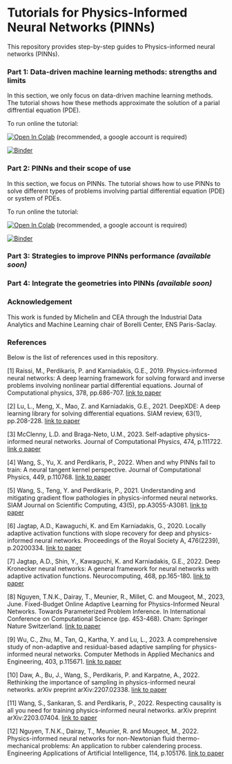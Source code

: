 # Tutorials for Physics-Informed Neural Networks (PINNs)

This repository provides step-by-step guides to Physics-informed neural networks (PINNs).

### Part 1: Data-driven machine learning methods: strengths and limits
In this section, we only focus on data-driven machine learning methods. The tutorial shows how these methods approximate the solution of a parial diffrential equation (PDE).

To run online the tutorial:

[![Open In Colab](https://colab.research.google.com/assets/colab-badge.svg)](https://colab.research.google.com/drive/1na1yVhBF9MYPntbr6bfGd6qwWKl-uJGS?usp=sharing) (recommended, a google account is required)

[![Binder](https://mybinder.org/badge_logo.svg)](https://mybinder.org/v2/gh/nguyenkhoa0209/pinns_tutorial/main?labpath=part1_data_driven_ml.ipynb)

### Part 2: PINNs and their scope of use
In this section, we focus on PINNs. The tutorial shows how to use PINNs to solve different types of problems involving partial differential equation (PDE) or system of PDEs.

To run online the tutorial:

[![Open In Colab](https://colab.research.google.com/assets/colab-badge.svg)](https://colab.research.google.com/drive/1EEDH099GalrgqNbEaDgPm-OCHULBQ3HT?usp=sharing) (recommended, a google account is required)

[![Binder](https://mybinder.org/badge_logo.svg)](https://mybinder.org/v2/gh/nguyenkhoa0209/pinns_tutorial/main?labpath=part2_pinns_scope_of_use.ipynb)

### Part 3: Strategies to improve PINNs performance _(available soon)_

### Part 4: Integrate the geometries into PINNs _(available soon)_

### Acknowledgement
This work is funded by Michelin and CEA through the Industrial Data Analytics and Machine Learning chair of Borelli Center, ENS Paris-Saclay.

### References
Below is the list of references used in this repository.

[1] Raissi, M., Perdikaris, P. and Karniadakis, G.E., 2019. Physics-informed neural networks: A deep learning framework for solving forward and inverse problems involving nonlinear partial differential equations. Journal of Computational physics, 378, pp.686-707. [link to paper](https://www.sciencedirect.com/science/article/pii/S0021999118307125?casa_token=6eq_4Fcj6HsAAAAA:i_A9-C4tqlPBFV-9qT6uyIM6rJ-s1KTs9lRnvWxTU_zBnz-_Z8P-WdnkRE9w2awrQ0IFDTZRlzgJ)

[2] Lu, L., Meng, X., Mao, Z. and Karniadakis, G.E., 2021. DeepXDE: A deep learning library for solving differential equations. SIAM review, 63(1), pp.208-228. [link to paper](https://epubs.siam.org/doi/pdf/10.1137/19M1274067)

[3] McClenny, L.D. and Braga-Neto, U.M., 2023. Self-adaptive physics-informed neural networks. Journal of Computational Physics, 474, p.111722. [link o paper](https://www.sciencedirect.com/science/article/pii/S0021999122007859?casa_token=4cW6gLX5up0AAAAA:URjiW_ultgDq5NDXkBn0ReYd4kCj7gNYZIxnEsrx9c4Zp98nCUso1CnNIw7K-vDsPFG-6xCm4-GZ)

[4] Wang, S., Yu, X. and Perdikaris, P., 2022. When and why PINNs fail to train: A neural tangent kernel perspective. Journal of Computational Physics, 449, p.110768. [link to paper](https://www.sciencedirect.com/science/article/pii/S002199912100663X?casa_token=QSieq2q8ZWwAAAAA:qbG-YIp7ZNYYWMRK2oH47cUts2FCf0WoGGPI5-WYO8TVGofY86RABSVLpxEdsZw1u_JLd2_6oW4S)

[5] Wang, S., Teng, Y. and Perdikaris, P., 2021. Understanding and mitigating gradient flow pathologies in physics-informed neural networks. SIAM Journal on Scientific Computing, 43(5), pp.A3055-A3081. [link to paper](https://epubs.siam.org/doi/pdf/10.1137/20M1318043)

[6] Jagtap, A.D., Kawaguchi, K. and Em Karniadakis, G., 2020. Locally adaptive activation functions with slope recovery for deep and physics-informed neural networks. Proceedings of the Royal Society A, 476(2239), p.20200334. [link to paper](https://royalsocietypublishing.org/doi/10.1098/rspa.2020.0334)

[7] Jagtap, A.D., Shin, Y., Kawaguchi, K. and Karniadakis, G.E., 2022. Deep Kronecker neural networks: A general framework for neural networks with adaptive activation functions. Neurocomputing, 468, pp.165-180. [link to paper](https://www.sciencedirect.com/science/article/pii/S0925231221015162?casa_token=7Ys30SGl_Q0AAAAA:PmCCKsuiu4tpIdD90fpEP5X7LyMuAn80p74OXF7O2SUZ4f8dXM4Df9Y7YqOfDkEsk_fbGSmn7vlF)

[8] Nguyen, T.N.K., Dairay, T., Meunier, R., Millet, C. and Mougeot, M., 2023, June. Fixed-Budget Online Adaptive Learning for Physics-Informed Neural Networks. Towards Parameterized Problem Inference. In International Conference on Computational Science (pp. 453-468). Cham: Springer Nature Switzerland. [link to paper](https://link.springer.com/chapter/10.1007/978-3-031-36027-5_36)

[9] Wu, C., Zhu, M., Tan, Q., Kartha, Y. and Lu, L., 2023. A comprehensive study of non-adaptive and residual-based adaptive sampling for physics-informed neural networks. Computer Methods in Applied Mechanics and Engineering, 403, p.115671. [link to paper](https://www.sciencedirect.com/science/article/pii/S0045782522006260?casa_token=iZGUC2J08ToAAAAA:NCEJO60azaLuZDTZaUgDvcYG8x8B_TS2sOYtcNnh9dt7kf6DD1IjXsJVaq8HvI6DZEvUENMXSbf7)

[10] Daw, A., Bu, J., Wang, S., Perdikaris, P. and Karpatne, A., 2022. Rethinking the importance of sampling in physics-informed neural networks. arXiv preprint arXiv:2207.02338. [link to paper](https://www.researchgate.net/profile/Jie-Bu-2/publication/361808020_Rethinking_the_Importance_of_Sampling_in_Physics-informed_Neural_Networks/links/62cfc74e7156f534a68087d5/Rethinking-the-Importance-of-Sampling-in-Physics-informed-Neural-Networks.pdf)

[11] Wang, S., Sankaran, S. and Perdikaris, P., 2022. Respecting causality is all you need for training physics-informed neural networks. arXiv preprint arXiv:2203.07404. [link to paper](https://arxiv.org/pdf/2203.07404.pdf)

[12] Nguyen, T.N.K., Dairay, T., Meunier, R. and Mougeot, M., 2022. Physics-informed neural networks for non-Newtonian fluid thermo-mechanical problems: An application to rubber calendering process. Engineering Applications of Artificial Intelligence, 114, p.105176. [link to paper](https://www.sciencedirect.com/science/article/pii/S0952197622002810?casa_token=H3SHY14AUSIAAAAA:dWPcruLe3qsgCtjmdloXHV99mZCCqCsnWRdpSG3_KfZUmUZ-cMdGaKARR2JbNEXPah9gcGZtP2bS)